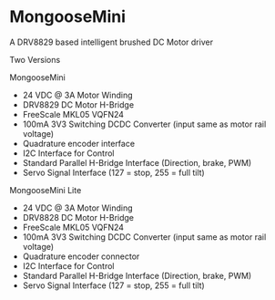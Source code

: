 # MongooseMini
A DRV8829 based intelligent brushed DC Motor driver

Two Versions

MongooseMini
- 24 VDC @ 3A Motor Winding
- DRV8829 DC Motor H-Bridge
- FreeScale MKL05 VQFN24
- 100mA 3V3 Switching DCDC Converter (input same as motor rail voltage)
- Quadrature encoder interface
- I2C Interface for Control
- Standard Parallel H-Bridge Interface (Direction, brake, PWM)
- Servo Signal Interface (127 = stop, 255 = full tilt)

MongooseMini Lite
- 24 VDC @ 3A Motor Winding
- DRV8828 DC Motor H-Bridge
- FreeScale MKL05 VQFN24
- 100mA 3V3 Switching DCDC Converter (input same as motor rail voltage)
- Quadrature encoder connector
- I2C Interface for Control
- Standard Parallel H-Bridge Interface (Direction, brake, PWM)
- Servo Signal Interface (127 = stop, 255 = full tilt)
